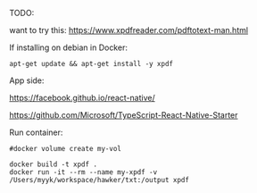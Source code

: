 
TODO:

want to try this: https://www.xpdfreader.com/pdftotext-man.html

If installing on debian in Docker:

    apt-get update && apt-get install -y xpdf



App side:

https://facebook.github.io/react-native/

https://github.com/Microsoft/TypeScript-React-Native-Starter


Run container:

    #docker volume create my-vol

    docker build -t xpdf .
    docker run -it --rm --name my-xpdf -v /Users/myyk/workspace/hawker/txt:/output xpdf
